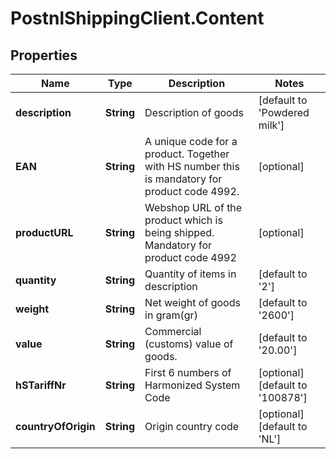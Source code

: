 # PostnlShippingClient.Content

## Properties
Name | Type | Description | Notes
------------ | ------------- | ------------- | -------------
**description** | **String** | Description of goods | [default to &#39;Powdered milk&#39;]
**EAN** | **String** | A unique code for a product. Together with HS number this is mandatory for product code 4992. | [optional] 
**productURL** | **String** | Webshop URL of the product which is being shipped. Mandatory for product code 4992 | [optional] 
**quantity** | **String** | Quantity of items in description | [default to &#39;2&#39;]
**weight** | **String** | Net weight of goods in gram(gr) | [default to &#39;2600&#39;]
**value** | **String** | Commercial (customs) value of goods. | [default to &#39;20.00&#39;]
**hSTariffNr** | **String** | First 6 numbers of Harmonized System Code | [optional] [default to &#39;100878&#39;]
**countryOfOrigin** | **String** | Origin country code | [optional] [default to &#39;NL&#39;]


